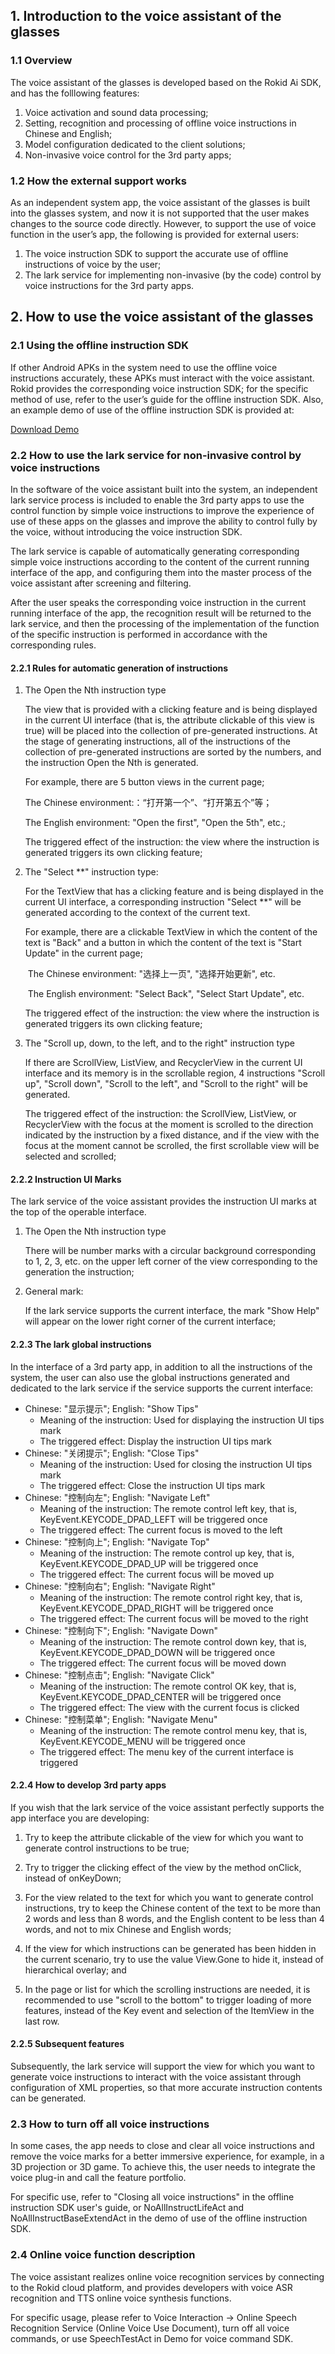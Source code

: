 ## 1. Introduction to the voice assistant of the glasses

### 1.1 Overview

The voice assistant of the glasses is developed based on the Rokid Ai SDK, and has the folllowing features:

1. Voice activation and sound data processing;
2. Setting, recognition and processing of offline voice instructions in Chinese and English;
3. Model configuration dedicated to the client solutions;
4. Non-invasive voice control for the 3rd party apps;

### 1.2 How the external support works

As an independent system app, the voice assistant of the glasses is built into the glasses system, and now it is not supported that the user makes changes to the source code directly. However, to support the use of voice function in the user’s app, the following is provided for external users:

1. The voice instruction SDK to support the accurate use of offline instructions of voice by the user;
2. The lark service for implementing non-invasive (by the code) control by voice instructions for the 3rd party apps.

## 2. How to use the voice assistant of the glasses

### 2.1 Using the offline instruction SDK

If other Android APKs in the system need to use the offline voice instructions accurately, these APKs must interact with the voice assistant. Rokid provides the corresponding voice instruction SDK; for the specific method of use, refer to the user’s guide for the offline instruction SDK. Also, an example demo of use of the offline instruction SDK is provided at:

[Download Demo](https://static.rokidcdn.com/sdk/sdk_apg_voiceInstruct_demo-20377c9.zip)

### 2.2 How to use the lark service for non-invasive control by voice instructions

In the software of the voice assistant built into the system, an independent lark service process is included to enable the 3rd party apps to use the control function by simple voice instructions to improve the experience of use of these apps on the glasses and improve the ability to control fully by the voice, without introducing the voice instruction SDK.

The lark service is capable of automatically generating corresponding simple voice instructions according to the content of the current running interface of the app, and configuring them into the master process of the voice assistant after screening and filtering.

After the user speaks the corresponding voice instruction in the current running interface of the app, the recognition result will be returned to the lark service, and then the processing of the implementation of the function of the specific instruction is performed in accordance with the corresponding rules.

#### 2.2.1 Rules for automatic generation of instructions

1. The Open the Nth instruction type

   The view that is provided with a clicking feature and is being displayed in the current UI interface (that is, the attribute clickable of this view is true) will be placed into the collection of pre-generated instructions. At the stage of generating instructions, all of the instructions of the collection of pre-generated instructions are sorted by the numbers, and the instruction Open the Nth is generated.
   
   For example, there are 5 button views in the current page;

   The Chinese environment:：“打开第一个”、“打开第五个”等；

   ​The English environment: "Open the first", "Open the 5th", etc.;
   
   The triggered effect of the instruction: the view where the instruction is generated triggers its own clicking feature;

2. The "Select **" instruction type:
   
   For the TextView that has a clicking feature and is being displayed in the current UI interface, a corresponding instruction "Select \*\*" will be generated according to the context of the current text.
   
   For example, there are a clickable TextView in which the content of the text is "Back" and a button in which the content of the text is "Start Update" in the current page;
   
   ​        The Chinese environment: "选择上一页", "选择开始更新", etc.
   
   ​        The English environment: "Select Back", "Select Start Update", etc.
   
   The triggered effect of the instruction: the view where the instruction is generated triggers its own clicking feature;

3. The "Scroll up, down, to the left, and to the right" instruction type
   
   If there are ScrollView, ListView, and RecyclerView in the current UI interface and its memory is in the scrollable region, 4 instructions "Scroll up", "Scroll down", "Scroll to the left", and "Scroll to the right" will be generated.
   
   The triggered effect of the instruction: the ScrollView, ListView, or RecyclerView with the focus at the moment is scrolled to the direction indicated by the instruction by a fixed distance, and if the view with the focus at the moment cannot be scrolled, the first scrollable view will be selected and scrolled;

#### 2.2.2 Instruction UI Marks

The lark service of the voice assistant provides the instruction UI marks at the top of the operable interface.

1. The Open the Nth instruction type
   
   There will be number marks with a circular background corresponding to 1, 2, 3, etc. on the upper left corner of the view corresponding to the generation the instruction;

2. General mark:
   
   If the lark service supports the current interface, the mark "Show Help" will appear on the lower right corner of the current interface;

#### 2.2.3 The lark global instructions

In the interface of a 3rd party app, in addition to all the instructions of the system, the user can also use the global instructions generated and dedicated to the lark service if the service supports the current interface:

* Chinese: "显示提示"; English: "Show Tips"
  * Meaning of the instruction: Used for displaying the instruction UI tips mark
  * The triggered effect: Display the instruction UI tips mark
* Chinese: "关闭提示"; English: "Close Tips"
  * Meaning of the instruction: Used for closing the instruction UI tips mark
  * The triggered effect: Close the instruction UI tips mark
* Chinese: "控制向左"; English: "Navigate Left"
  * Meaning of the instruction: The remote control left key, that is, KeyEvent.KEYCODE\_DPAD\_LEFT will be triggered once
  * The triggered effect: The current focus is moved to the left
* Chinese: "控制向上"; English: "Navigate Top"
  * Meaning of the instruction: The remote control up key, that is, KeyEvent.KEYCODE\_DPAD\_UP will be triggered once
  * The triggered effect: The current focus will be moved up
* Chinese: "控制向右"; English: "Navigate Right"
  * Meaning of the instruction: The remote control right key, that is, KeyEvent.KEYCODE\_DPAD\_RIGHT will be triggered once
  * The triggered effect: The current focus will be moved to the right
* Chinese: "控制向下"; English: "Navigate Down"
  * Meaning of the instruction: The remote control down key, that is, KeyEvent.KEYCODE\_DPAD\_DOWN will be triggered once
  * The triggered effect: The current focus will be moved down
* Chinese: "控制点击"; English: "Navigate Click"
  * Meaning of the instruction: The remote control OK key, that is, KeyEvent.KEYCODE\_DPAD\_CENTER will be triggered once
  * The triggered effect: The view with the current focus is clicked
* Chinese: "控制菜单"; English: "Navigate Menu"
  * Meaning of the instruction: The remote control menu key, that is, KeyEvent.KEYCODE\_MENU will be triggered once
  * The triggered effect: The menu key of the current interface is triggered

#### 2.2.4 How to develop 3rd party apps

If you wish that the lark service of the voice assistant perfectly supports the app interface you are developing:

1. Try to keep the attribute clickable of the view for which you want to generate control instructions to be true;

2. Try to trigger the clicking effect of the view by the method onClick, instead of onKeyDown;

3. For the view related to the text for which you want to generate control instructions, try to keep the Chinese content of the text to be more than 2 words and less than 8 words, and the English content to be less than 4 words, and not to mix Chinese and English words;

4. If the view for which instructions can be generated has been hidden in the current scenario, try to use the value View.Gone to hide it, instead of hierarchical overlay; and

5. In the page or list for which the scrolling instructions are needed, it is recommended to use "scroll to the bottom" to trigger loading of more features, instead of the Key event and selection of the ItemView in the last row.

#### 2.2.5 Subsequent features

Subsequently, the lark service will support the view for which you want to generate voice instructions to interact with the voice assistant through configuration of XML properties, so that more accurate instruction contents can be generated.

### 2.3 How to turn off all voice instructions

In some cases, the app needs to close and clear all voice instructions and remove the voice marks for a better immersive experience, for example, in a 3D projection or 3D game. To achieve this, the user needs to integrate the voice plug-in and call the feature portfolio.

For specific use, refer to "Closing all voice instructions" in the offline instruction SDK user's guide, or NoAllInstructLifeAct and NoAllInstructBaseExtendAct in the demo of use of the offline instruction SDK.

### 2.4 Online voice function description

The voice assistant realizes online voice recognition services by connecting to the Rokid cloud platform, and provides developers with voice ASR recognition and TTS online voice synthesis functions.

For specific usage, please refer to Voice Interaction -> Online Speech Recognition Service (Online Voice Use Document), turn off all voice commands, or use SpeechTestAct in Demo for voice command SDK.

